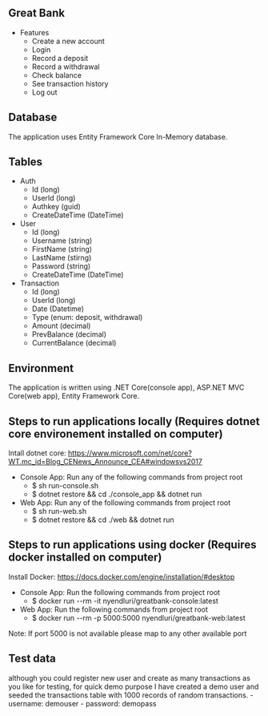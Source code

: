 ## Great Bank
* Features
    - Create a new account
    - Login
    - Record a deposit
    - Record a withdrawal
    - Check balance
    - See transaction history
    - Log out

## Database
The application uses Entity Framework Core In-Memory database.

## Tables
* Auth
    - Id (long)
    - UserId (long)
    - Authkey (guid)
    - CreateDateTime (DateTime)
* User
    - Id (long)
    - Username (string)
    - FirstName (string)
    - LastName (stirng)
    - Password (string)
    - CreateDateTime (DateTime)
* Transaction
    - Id (long)
    - UserId (long)
    - Date (Datetime)
    - Type (enum: deposit, withdrawal)
    - Amount (decimal)
    - PrevBalance (decimal)
    - CurrentBalance (decimal)

## Environment
The application is written using .NET Core(console app), ASP.NET MVC Core(web app), Entity Framework Core.

## Steps to run applications locally (Requires dotnet core environement installed on computer)
Intall dotnet core: https://www.microsoft.com/net/core?WT.mc_id=Blog_CENews_Announce_CEA#windowsvs2017
* Console App: Run any of the following commands from project root 
    - $ sh run-console.sh
    - $ dotnet restore && cd ./console_app && dotnet run
* Web App: Run any of the following commands from project root 
    - $ sh run-web.sh
    - $ dotnet restore && cd ./web && dotnet run

## Steps to run applications using docker (Requires docker installed on computer)
Install Docker: https://docs.docker.com/engine/installation/#desktop
* Console App: Run the following commands from project root 
    - $ docker run --rm -it nyendluri/greatbank-console:latest
* Web App: Run the following commands from project root 
    - $ docker run --rm -p 5000:5000 nyendluri/greatbank-web:latest
 
Note: If port 5000 is not available please map to any other available port

## Test data
although you could register new user and create as many transactions as you like for testing, for quick demo purpose
I have created a demo user and seeded the transactions table with 1000 records of random transactions.
    - username: demouser
    - password: demopass